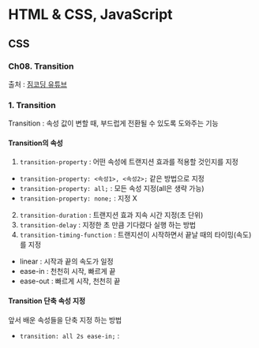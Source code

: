 # HTML & CSS, JavaScript

## CSS

### Ch08. Transition

출처 : [짐코딩 유튜브](https://www.youtube.com/playlist?list=PLlaP-jSd-nK-ponbKDjrSn3BQG9MgHSKv)

### 1. Transition

Transition : 속성 값이 변할 때, 부드럽게 전환될 수 있도록 도와주는 기능

#### Transition의 속성

1. `transition-property` : 어떤 속성에 트랜지션 효과를 적용할 것인지를 지정

- `transition-property: <속성1>, <속성2>;` 같은 방법으로 지정
- `transition-property: all;` : 모든 속성 지정(all은 생략 가능)
- `transition-property: none;` : 지정 X

2. `transition-duration` : 트랜지션 효과 지속 시간 지정(초 단위)
3. `transition-delay` : 지정한 초 만큼 기다렸다 실행 하는 방법
4. `transition-timing-function` : 트랜지션이 시작하면서 끝날 때의 타이밍(속도)를 지정

- linear : 시작과 끝의 속도가 일정
- ease-in : 천천히 시작, 빠르게 끝
- ease-out : 빠르게 시작, 천천히 끝

#### Transition 단축 속성 지정

앞서 배운 속성들을 단축 지정 하는 방법

- `transition: all 2s ease-in;` :
